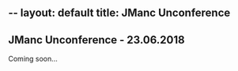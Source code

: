 --
layout: default
title: JManc Unconference
--

## JManc Unconference - 23.06.2018

Coming soon...


